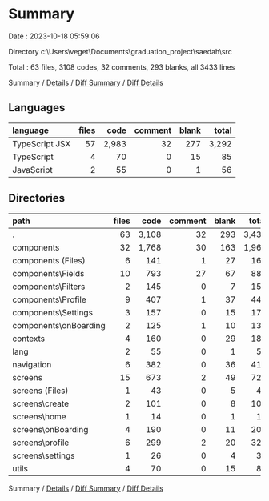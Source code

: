# Summary

Date : 2023-10-18 05:59:06

Directory c:\\Users\\veget\\Documents\\graduation_project\\saedah\\src

Total : 63 files,  3108 codes, 32 comments, 293 blanks, all 3433 lines

Summary / [Details](details.md) / [Diff Summary](diff.md) / [Diff Details](diff-details.md)

## Languages
| language | files | code | comment | blank | total |
| :--- | ---: | ---: | ---: | ---: | ---: |
| TypeScript JSX | 57 | 2,983 | 32 | 277 | 3,292 |
| TypeScript | 4 | 70 | 0 | 15 | 85 |
| JavaScript | 2 | 55 | 0 | 1 | 56 |

## Directories
| path | files | code | comment | blank | total |
| :--- | ---: | ---: | ---: | ---: | ---: |
| . | 63 | 3,108 | 32 | 293 | 3,433 |
| components | 32 | 1,768 | 30 | 163 | 1,961 |
| components (Files) | 6 | 141 | 1 | 27 | 169 |
| components\\Fields | 10 | 793 | 27 | 67 | 887 |
| components\\Filters | 2 | 145 | 0 | 7 | 152 |
| components\\Profile | 9 | 407 | 1 | 37 | 445 |
| components\\Settings | 3 | 157 | 0 | 15 | 172 |
| components\\onBoarding | 2 | 125 | 1 | 10 | 136 |
| contexts | 4 | 160 | 0 | 29 | 189 |
| lang | 2 | 55 | 0 | 1 | 56 |
| navigation | 6 | 382 | 0 | 36 | 418 |
| screens | 15 | 673 | 2 | 49 | 724 |
| screens (Files) | 1 | 43 | 0 | 5 | 48 |
| screens\\create | 2 | 101 | 0 | 8 | 109 |
| screens\\home | 1 | 14 | 0 | 1 | 15 |
| screens\\onBoarding | 4 | 190 | 0 | 11 | 201 |
| screens\\profile | 6 | 299 | 2 | 20 | 321 |
| screens\\settings | 1 | 26 | 0 | 4 | 30 |
| utils | 4 | 70 | 0 | 15 | 85 |

Summary / [Details](details.md) / [Diff Summary](diff.md) / [Diff Details](diff-details.md)